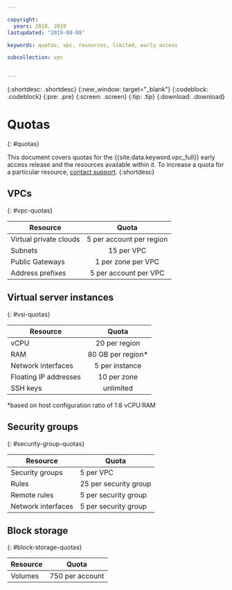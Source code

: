 ```yaml
---

copyright:
  years: 2018, 2019
lastupdated: "2019-08-08"

keywords: quotas, vpc, resources, limited, early access 

subcollection: vpc


---
```


{:shortdesc: .shortdesc}
{:new_window: target="_blank"}
{:codeblock: .codeblock}
{:pre: .pre}
{:screen: .screen}
{:tip: .tip}
{:download: .download}

# Quotas
{: #quotas}

This document covers quotas for the {{site.data.keyword.vpc_full}} early access release and the resources available within it. To increase a quota for a particular resource, [contact support](/docs/get-support?topic=get-support-getting-customer-support).
{:shortdesc}


## VPCs
{: #vpc-quotas}

|   Resource     | Quota |
| ------- | :------: |
| Virtual private clouds | 5 per account per region|
| Subnets | 15 per VPC |
| Public Gateways | 1 per zone per VPC |
| Address prefixes | 5 per account per VPC |

## Virtual server instances
{: #vsi-quotas}

|   Resource     | Quota |
| ------- | :------: |
| vCPU |  20 per region  |
| RAM | 80 GB per region* |
| Network interfaces | 5 per instance |
| Floating IP addresses | 10 per zone |
| SSH keys | unlimited |

*based on host configuration ratio of 1:8 vCPU:RAM

## Security groups
{: #security-group-quotas}

|Resource| Quota |
|--------|-----|
|Security groups|5 per VPC|
|Rules|25 per security group|
|Remote rules|5 per security group|
|Network interfaces|5 per security group|

## Block storage
{: #block-storage-quotas}

|Resource|Quota|
|--------|-----|
|Volumes|750 per account|





